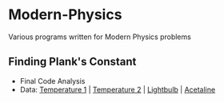 # Modern-Physics
Various programs written for Modern Physics problems

## Finding Plank's Constant
* Final Code Analysis
* Data: [Temperature 1]() | [Temperature 2]() | [Lightbulb]() | [Acetaline]()
